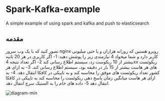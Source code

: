 # Spark-Kafka-example
A simple example of using spark and kafka and push to elasticsearch


## مقدمه
تصور کنید که با یک وب سرور nginx روبرو هستین که روزانه هزاران و یا حتی میلیونی کاربر دارد و شما میخواد 4 نیازمندی زیر را پوشش دهید:
1- اگر کاربری در هر 20 ثانیه بیشتر از 10 ریکوست زد، سیستم اطلاع رسانی کند
2- اگر تعداد نتیجه 4xx ریکوئست های هر هاست بیشتر از 15 بار در دقیقه بود، سیستم اطلاع رسانی کند.
3- به ازای هر کشور تعداد ریکوئست های موفق را محاسبه کند و به تاپیکی در کافکا انتقال دهد.
4- به ازای هر هاست میانگین زمان پاسخ دهی ریکوئست را محاسبه کند به تاپیکی در کافکا انتقال دهد
5- داده های خام را به الستیک سرچ انتقال دهد.

![diagram-min](https://github.com/aliSadegh/Spark-Kafka-example/assets/24531562/307d453b-cef1-400c-8617-c415cdf8b775)
